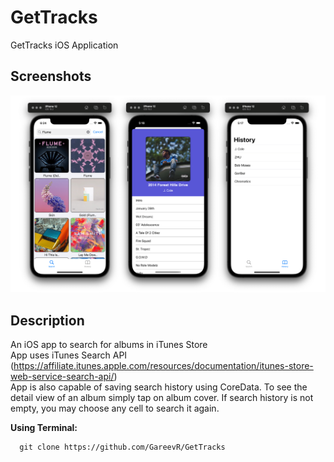 # GetTracks
GetTracks iOS Application

## Screenshots
![example](https://github.com/GareevR/GetTracks/blob/master/GetTracks/Screenshots/AlbumDetail.png)

## Description
An iOS app to search for albums in iTunes Store\
App uses iTunes Search API (https://affiliate.itunes.apple.com/resources/documentation/itunes-store-web-service-search-api/) \
App is also capable of saving search history using CoreData. To see the detail view of an album simply tap on album cover. If search history is not empty, you may choose any cell to search it again.

**Using Terminal:**
```
  git clone https://github.com/GareevR/GetTracks
```
